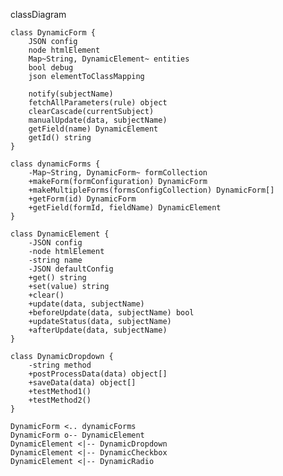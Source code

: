 classDiagram

    class DynamicForm {
        JSON config
        node htmlElement
        Map~String, DynamicElement~ entities
        bool debug
        json elementToClassMapping

        notify(subjectName)
        fetchAllParameters(rule) object
        clearCascade(currentSubject)
        manualUpdate(data, subjectName)
        getField(name) DynamicElement
        getId() string
    }

    class dynamicForms {
        -Map~String, DynamicForm~ formCollection
        +makeForm(formConfiguration) DynamicForm
        +makeMultipleForms(formsConfigCollection) DynamicForm[]
        +getForm(id) DynamicForm
        +getField(formId, fieldName) DynamicElement
    }

    class DynamicElement {
        -JSON config
        -node htmlElement
        -string name
        -JSON defaultConfig
        +get() string
        +set(value) string
        +clear()
        +update(data, subjectName)
        +beforeUpdate(data, subjectName) bool
        +updateStatus(data, subjectName)
        +afterUpdate(data, subjectName)
    }

    class DynamicDropdown {
        -string method
        +postProcessData(data) object[]
        +saveData(data) object[]
        +testMethod1()
        +testMethod2()
    }

    DynamicForm <.. dynamicForms
    DynamicForm o-- DynamicElement
    DynamicElement <|-- DynamicDropdown
    DynamicElement <|-- DynamicCheckbox
    DynamicElement <|-- DynamicRadio
